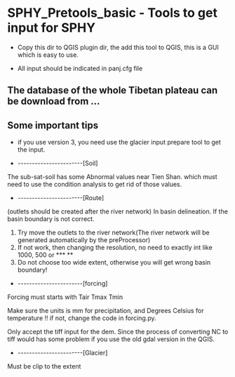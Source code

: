 # SPHY_Pretools_basic - Tools to get  input for SPHY

* Copy this dir to QGIS plugin dir, the add this tool to QGIS, this is a GUI which is easy to use.

* All input should be indicated in panj.cfg file

## The database of the whole Tibetan plateau can be download from ...

## Some important tips 

* if you use version 3, you need use the glacier input prepare tool to get the input.

* -----------------------[Soil] 

The sub-sat-soil has some Abnormal values near Tien Shan. which must need to use the condition analysis to get rid of those values. 

* -----------------------[Route]

(outlets should be created after the river network)
In basin delineation. If the basin boundary is not correct. 

1. Try move the outlets to the river network(The river network will be generated automatically by the preProcessor) 
2. If not work, then changing the resolution, no need to exactly int like 1000, 500 or *** **
3. Do not choose too wide extent, otherwise you will get wrong basin boundary!

* -----------------------[forcing]

Forcing must starts with Tair Tmax Tmin

Make sure the units is mm for precipitation, and Degrees Celsius for temperature !! if not, change the code in forcing.py.
   
Only accept the tiff input for the dem. Since the process of converting NC to tiff would has some problem if you use the old gdal version in the QGIS. 

* -----------------------[Glacier]

Must be clip to the extent